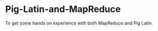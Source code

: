 Pig-Latin-and-MapReduce
=======================

To get some hands on experience with both MapReduce and Pig Latin.

